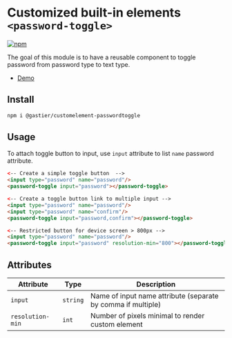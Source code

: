 # Customized built-in elements `<password-toggle>`

[![npm](https://img.shields.io/npm/v/@gastier/customelement-passwordtoggle.svg)](http://npm.im/@gastier/customelement-passwordtoggle)

The goal of this module is to have a reusable component to toggle password from password type to text type.

* [Demo](https://spooky063.github.io/CustomElement-PasswordToggle/)

## Install
```bash
npm i @gastier/customelement-passwordtoggle
```

## Usage
To attach toggle button to input, use `input` attribute to list `name` password attribute.

```html
<-- Create a simple toggle button  -->
<input type="password" name="password"/>
<password-toggle input="password"></password-toggle>
```

```html
<-- Create a toggle button link to multiple input -->
<input type="password" name="password"/>
<input type="password" name="confirm"/>
<password-toggle input="password,confirm"></password-toggle>
```

```html
<-- Restricted button for device screen > 800px -->
<input type="password" name="password"/>
<password-toggle input="password" resolution-min="800"></password-toggle>
```

## Attributes

| Attribute        | Type     | Description                                                  |
|------------------|----------|--------------------------------------------------------------|
| `input`          | `string` | Name of input name attribute (separate by comma if multiple) |
| `resolution-min` | `int`    | Number of pixels minimal to render custom element            |
